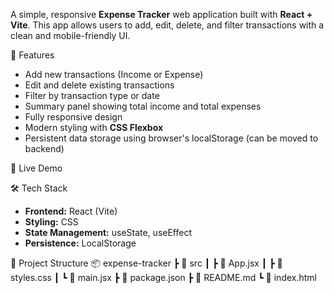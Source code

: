 A simple, responsive **Expense Tracker** web application built with **React + Vite**.  This app allows users to add, edit, delete, and filter transactions with a clean and mobile-friendly UI.

📌 Features
- Add new transactions (Income or Expense)
- Edit and delete existing transactions
- Filter by transaction type or date
- Summary panel showing total income and total expenses
- Fully responsive design
- Modern styling with **CSS Flexbox**
- Persistent data storage using browser's localStorage (can be moved to backend)

🚀 Live Demo

🛠️ Tech Stack
- **Frontend:** React (Vite)
- **Styling:** CSS
- **State Management:** useState, useEffect
- **Persistence:** LocalStorage

📂 Project Structure
📦 expense-tracker
┣ 📂 src
┃ ┣ 📜 App.jsx
┃ ┣ 📜 styles.css
┃ ┗ 📜 main.jsx
┣ 📜 package.json
┣ 📜 README.md
┗ 📜 index.html

